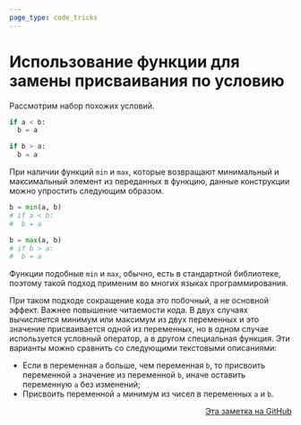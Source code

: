 ```yaml
---
page_type: code_tricks
---
```

# Использование функции для замены присваивания по условию

Рассмотрим набор похожих условий.

```python
if a < b:
  b = a

if b > a:
  b = a
```

При наличии функций `min` и `max`, которые возвращают минимальный и максимальный элемент из переданных в функцию, данные конструкции можно упростить следующим образом.

```python
b = min(a, b)
# if a < b:
#  b = a

b = max(a, b)
# if b > a:
#  b = a
```

Функции подобные `min` и `max`, обычно, есть в стандартной библиотеке, поэтому такой подход применим во многих языках программирования.

При таком подходе сокращение кода это побочный, а не основной эффект. Важнее повышение читаемости кода. В двух случаях вычисляется минимум или максимум из двух переменных и это значение присваивается одной из переменных, но в одном случае используется условный оператор, а в другом специальная функция. Эти варианты можно сравнить со следующими текстовыми описаниями:

* Если в переменная `a` больше, чем переменная `b`, то присвоить переменной `a` значение из переменной `b`, иначе оставить переменную `a` без изменений;
* Присвоить переменной `a` минимум из чисел в переменных `a` и `b`.








<p v-pre style="text-align: right">
  <a href="https://github.com/Kverde/algorithms/blob/main/source/20221027001037.md">
  Эта заметка на GitHub
  </a>
</p>
